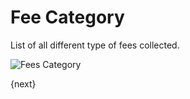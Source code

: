 # Fee Category

List of all different type of fees collected.

<img class="screenshot" alt="Fees Category" src="/docs/assets/img/education/fees/fee-category.png">

{next}